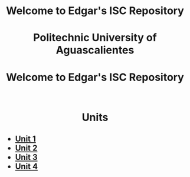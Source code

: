 <center><h1><strong>
    Welcome to Edgar's ISC Repository
</strong></h1></center>

<center><h1><strong>
    Politechnic University of Aguascalientes
</strong></h1></center>

<center><h1><strong>
    Welcome to Edgar's ISC Repository
</strong></h1></center>

<br>

<center><h1><strong>
        Units
</center></strong></h1>

<h2><strong><ul>
    <li><a href = "https://github.com/UP210614/UP210614_CPP/tree/main/U1">Unit 1</a></li>
    <li><a href = "https://github.com/UP210614/UP210614_CPP/tree/main/U2">Unit 2</a></li>
    <li><a href = "">Unit 3</a></li>
    <li><a href = "">Unit 4</a></li>
</ul>
</strong>
</h2>
